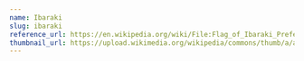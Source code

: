 ```yaml
---
name: Ibaraki
slug: ibaraki
reference_url: https://en.wikipedia.org/wiki/File:Flag_of_Ibaraki_Prefecture.svg
thumbnail_url: https://upload.wikimedia.org/wikipedia/commons/thumb/a/a8/Flag_of_Ibaraki_Prefecture.svg/120px-Flag_of_Ibaraki_Prefecture.svg.png
---
```

